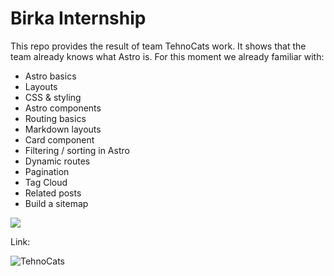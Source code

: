 # Birka Internship

This repo provides the result of team TehnoCats work. It shows that the team already knows what Astro is. For this moment we already familiar with:
- Astro basics
- Layouts
- CSS & styling
- Astro components
- Routing basics
- Markdown layouts
- Card component
- Filtering / sorting in Astro
- Dynamic routes
- Pagination
- Tag Cloud
- Related posts
- Build a sitemap

![](/favicon.svg)


Link: 

<image src="/images/tehnoCats.jpg" alt="TehnoCats">
